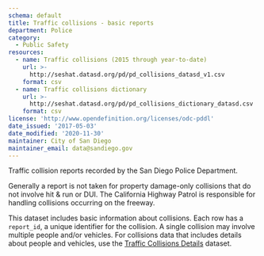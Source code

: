 ```yaml
---
schema: default
title: Traffic collisions - basic reports
department: Police
category:
  - Public Safety
resources:
  - name: Traffic collisions (2015 through year-to-date)
    url: >-
      http://seshat.datasd.org/pd/pd_collisions_datasd_v1.csv
    format: csv
  - name: Traffic collisions dictionary
    url: >-
      http://seshat.datasd.org/pd/pd_collisions_dictionary_datasd.csv
    format: csv
license: 'http://www.opendefinition.org/licenses/odc-pddl'
date_issued: '2017-05-03'
date_modified: '2020-11-30'
maintainer: City of San Diego
maintainer_email: data@sandiego.gov
---
```

Traffic collision reports recorded by the San Diego Police Department.
<!--more-->

Generally a report is not taken for property damage-only collisions that do not involve hit & run or DUI. The California Highway Patrol is responsible for handling collisions occurring on the freeway.

This dataset includes basic information about collisions. Each row has a `report_id`, a unique identifier for the collision. A single collision may involve multiple people and/or vehicles. For collisions data that includes details about people and vehicles, use the [Traffic Collisions Details](/datasets/police-collisions-details/) dataset.